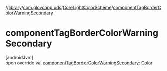 //[library](../../../index.md)/[com.glovoapp.uds](../index.md)/[CoreLightColorScheme](index.md)/[componentTagBorderColorWarningSecondary](component-tag-border-color-warning-secondary.md)

# componentTagBorderColorWarningSecondary

[androidJvm]\
open override val [componentTagBorderColorWarningSecondary](component-tag-border-color-warning-secondary.md): [Color](https://developer.android.com/reference/kotlin/androidx/compose/ui/graphics/Color.html)
